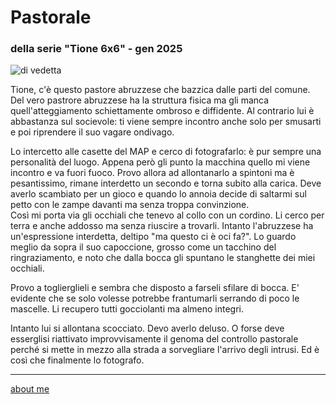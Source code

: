 # Pastorale  
### della serie "Tione 6x6" - gen 2025 
 
![](https://i.postimg.cc/C5q6DsdM/Screenshot-2025-01-29-144014.png "di vedetta")  

Tione, c'è questo pastore abruzzese che bazzica dalle parti del comune.  Del vero pastrore abruzzese ha la struttura fisica ma gli manca quell'atteggiamento schiettamente ombroso e diffidente. Al contrario lui è abbastanza sul socievole: ti viene sempre incontro anche solo per smusarti e poi riprendere il suo vagare ondivago.  

Lo intercetto alle casette del MAP e cerco di fotografarlo: è pur sempre una personalità del luogo. Appena però gli punto la macchina quello mi viene incontro e va  fuori fuoco. Provo allora ad allontanarlo a spintoni ma è pesantissimo, rimane interdetto un secondo e torna subito alla carica. Deve averlo scambiato per un gioco e quando lo annoia decide di saltarmi sul petto con le zampe davanti ma senza troppa convinzione.  
Così mi porta via gli occhiali che tenevo al collo con un cordino. Li cerco per terra e anche addosso ma senza riuscire a trovarli. Intanto l'abruzzese ha un'espressione interdetta, deltipo "ma questo ci è oci fa?". Lo guardo meglio da sopra il suo capoccione, grosso come un tacchino del ringraziamento, e noto che dalla bocca gli spuntano le stanghette dei miei occhiali. 
 
Provo a toglierglieli e sembra che disposto a farseli sfilare di bocca. E' evidente che se solo volesse potrebbe frantumarli serrando di poco le mascelle. Li recupero tutti gocciolanti ma almeno integri.  

Intanto lui si allontana scocciato. Devo averlo deluso. O forse deve esserglisi riattivato improvvisamente il genoma del controllo pastorale perché si mette in mezzo alla strada a sorvegliare l'arrivo degli  intrusi. Ed è così che finalmente lo fotografo.    

---  
[about me](https://about.me/cacioman) 
